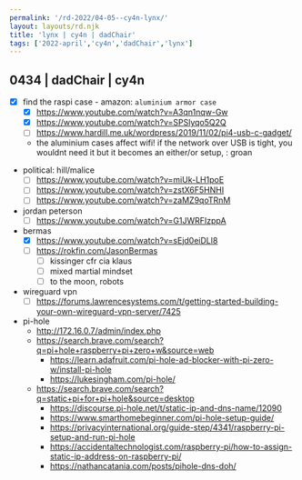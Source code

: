 ```yaml
---
permalink: '/rd-2022/04-05--cy4n-lynx/'
layout: layouts/rd.njk
title: 'lynx | cy4n | dadChair'
tags: ['2022-april','cy4n','dadChair','lynx']
---
```


## 0434 | dadChair | cy4n

- [x] find the raspi case - amazon: `aluminium armor case`
	- [x] https://www.youtube.com/watch?v=A3qn1nqw-Gw
	- [x] https://www.youtube.com/watch?v=SPSlyqo5Q2Q
	- [ ] https://www.hardill.me.uk/wordpress/2019/11/02/pi4-usb-c-gadget/
	- the aluminium cases affect wifi!
		if the network over USB is tight, you wouldnt need it
		but it becomes an either/or setup, : groan

- political: hill/malice
	- [ ] https://www.youtube.com/watch?v=miUk-LH1poE
	- [ ] https://www.youtube.com/watch?v=zstX6F5HNHI
	- [ ] https://www.youtube.com/watch?v=zaMZ9qoTRnM

- jordan peterson
	- [ ] https://www.youtube.com/watch?v=G1JWRFIzppA

- bermas
	- [x] https://www.youtube.com/watch?v=sEjd0eiDLl8
	- [ ] https://rokfin.com/JasonBermas
		- [ ] kissinger cfr cia klaus
		- [ ] mixed martial mindset
		- [ ] to the moon, robots

- wireguard vpn
	- [ ] https://forums.lawrencesystems.com/t/getting-started-building-your-own-wireguard-vpn-server/7425

- pi-hole
	- http://172.16.0.7/admin/index.php
	- https://search.brave.com/search?q=pi+hole+raspberry+pi+zero+w&source=web
		- https://learn.adafruit.com/pi-hole-ad-blocker-with-pi-zero-w/install-pi-hole
		- https://lukesingham.com/pi-hole/
	- https://search.brave.com/search?q=static+pi+for+pi+hole&source=desktop
		- https://discourse.pi-hole.net/t/static-ip-and-dns-name/12090
		- https://www.smarthomebeginner.com/pi-hole-setup-guide/
		- https://privacyinternational.org/guide-step/4341/raspberry-pi-setup-and-run-pi-hole
		- https://accidentaltechnologist.com/raspberry-pi/how-to-assign-static-ip-address-on-raspberry-pi/
		- https://nathancatania.com/posts/pihole-dns-doh/
























